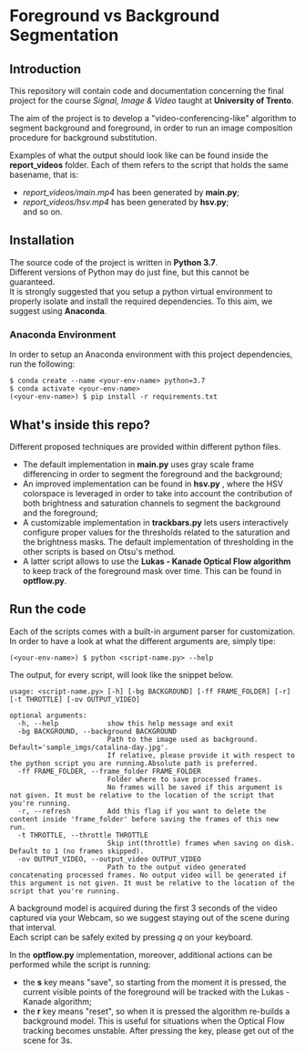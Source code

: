 # Foreground vs Background Segmentation
  

## Introduction  
This repository will contain code and documentation concerning the final project for the course *Signal, Image & Video* taught at **University of Trento**.  

The aim of the project is to develop a "video-conferencing-like" algorithm to segment background and foreground, in order to run an image composition procedure for background substitution. 

Examples of what the output should look like can be found inside the __report_videos__ folder. Each of them refers to the script that holds the same basename, that is:  
- *report_videos/main.mp4* has been generated by __main.py__;  
- *report_videos/hsv.mp4* has been generated by __hsv.py__;  
and so on.  


## Installation  
The source code of the project is written in **Python 3.7**.  
Different versions of Python may do just fine, but this cannot be guaranteed.   
It is strongly suggested that you setup a python virtual environment to properly isolate and install the required dependencies. To this aim, we suggest using **Anaconda**. 

### Anaconda Environment  
In order to setup an Anaconda environment with this project dependencies, run the following:  
```
$ conda create --name <your-env-name> python=3.7
$ conda activate <your-env-name>
(<your-env-name>) $ pip install -r requirements.txt  
```  

## What's inside this repo?  
Different proposed techniques are provided within different python files. 
- The default implementation in __main.py__  uses gray scale frame differencing in order to segment the foreground and the background;  
- An improved implementation can be found in __hsv.py__ , where the HSV colorspace is leveraged in order to take into account the contribution of both brightness and saturation channels to segment the background and the foreground;  
- A customizable implementation in __trackbars.py__ lets users interactively configure proper values for the thresholds related to the saturation and the brightness masks. The default implementation of thresholding in the other scripts is based on Otsu's method.
- A latter script allows to use the __Lukas - Kanade Optical Flow algorithm__ to keep track of the foreground mask over time. This can be found in __optflow.py__.
  

## Run the code  
Each of the scripts comes with a built-in argument parser for customization. In order to have a look at what the different arguments are, simply tipe:  
```
(<your-env-name>) $ python <script-name.py> --help 
```

The output, for every script, will look like the snippet below.

```
usage: <script-name.py> [-h] [-bg BACKGROUND] [-ff FRAME_FOLDER] [-r] [-t THROTTLE] [-ov OUTPUT_VIDEO]

optional arguments:
  -h, --help            show this help message and exit
  -bg BACKGROUND, --background BACKGROUND
                        Path to the image used as background. Default='sample_imgs/catalina-day.jpg'.  
                        If relative, please provide it with respect to the python script you are running.Absolute path is preferred.  
  -ff FRAME_FOLDER, --frame_folder FRAME_FOLDER  
                        Folder where to save processed frames.  
                        No frames will be saved if this argument is not given. It must be relative to the location of the script that you're running.  
  -r, --refresh         Add this flag if you want to delete the content inside 'frame_folder' before saving the frames of this new run.  
  -t THROTTLE, --throttle THROTTLE  
                        Skip int(throttle) frames when saving on disk. Default to 1 (no frames skipped).  
  -ov OUTPUT_VIDEO, --output_video OUTPUT_VIDEO  
                        Path to the output video generated concatenating processed frames. No output video will be generated if this argument is not given. It must be relative to the location of the script that you're running.
```  
A background model is acquired during the first 3 seconds of the video captured via your Webcam, so we suggest staying out of the scene during that interval.  
Each script can be safely exited by pressing *q* on your keyboard.
  
In the __optflow.py__ implementation, moreover, additional actions can be performed while the script is running:  
- the **s** key means "save", so starting from the moment it is pressed, the current visible points of the foreground will be tracked with the Lukas - Kanade algorithm;  
- the **r** key means "reset", so when it is pressed the algorithm re-builds a background model. This is useful for situations when the Optical Flow tracking becomes unstable. After pressing the key, please get out of the scene for 3s.  
  